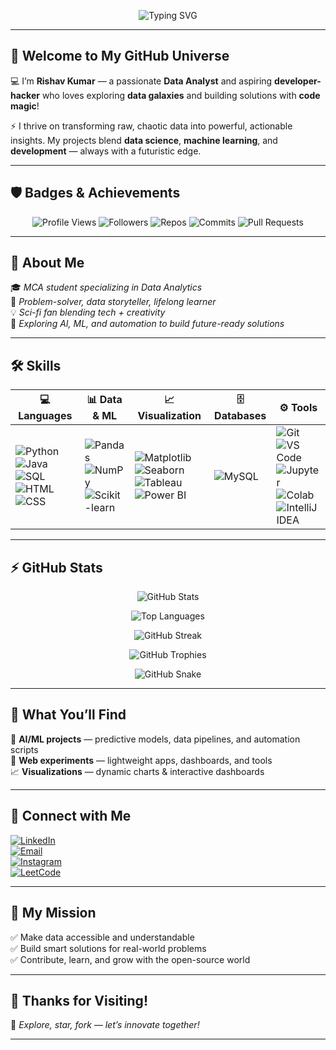 <!-- Animated Typing Banner -->
<p align="center">
  <img src="https://readme-typing-svg.herokuapp.com?font=Fira+Code&size=30&duration=3000&pause=1000&color=00FEEF&center=true&vCenter=true&width=500&lines=Hi+there!+I'm+Rishav+Kumar;Data+Analyst+%7C+Developer;Data+Explorer+%F0%9F%9A%80;Open+Source+Enthusiast+%F0%9F%92%BB" alt="Typing SVG" />
</p>

---

## 👾 Welcome to My GitHub Universe  

💻 I’m **Rishav Kumar** — a passionate **Data Analyst** and aspiring **developer-hacker** who loves exploring **data galaxies** and building solutions with **code magic**!  

⚡ I thrive on transforming raw, chaotic data into powerful, actionable insights. My projects blend **data science**, **machine learning**, and **development** — always with a futuristic edge.  

---

## 🛡️ Badges & Achievements  

<p align="center">
  <img src="https://komarev.com/ghpvc/?username=irishavv&style=flat-square&color=00ffee" alt="Profile Views" />
  <img src="https://img.shields.io/github/followers/irishavv?label=Followers&style=flat-square&color=00ffee" alt="Followers" />
  <img src="https://img.shields.io/badge/Repos-High%20Creator-00ffee?style=flat-square" alt="Repos" />
  <img src="https://img.shields.io/badge/Commits-Middle%20Committer-00ffee?style=flat-square" alt="Commits" />
  <img src="https://img.shields.io/badge/PRs-First%20Pull-00ffee?style=flat-square" alt="Pull Requests" />
</p>

---

## 🌌 About Me  

🎓 *MCA student specializing in Data Analytics*  
🧠 *Problem-solver, data storyteller, lifelong learner*  
💡 *Sci-fi fan blending tech + creativity*  
🔭 *Exploring AI, ML, and automation to build future-ready solutions*  

---

## 🛠️ Skills  

| 💻 Languages | 📊 Data & ML | 📈 Visualization | 🗄 Databases | ⚙ Tools |
|--------------|--------------|-----------------|--------------|----------|
| ![Python](https://img.shields.io/badge/-Python-00ffee?style=flat&logo=python&logoColor=black) ![Java](https://img.shields.io/badge/-Java-00ffee?style=flat&logo=java&logoColor=black) ![SQL](https://img.shields.io/badge/-SQL-00ffee?style=flat&logo=mysql&logoColor=black) ![HTML](https://img.shields.io/badge/-HTML-00ffee?style=flat&logo=html5&logoColor=black) ![CSS](https://img.shields.io/badge/-CSS-00ffee?style=flat&logo=css3&logoColor=black) | ![Pandas](https://img.shields.io/badge/-Pandas-00ffee?style=flat&logo=pandas&logoColor=black) ![NumPy](https://img.shields.io/badge/-NumPy-00ffee?style=flat&logo=numpy&logoColor=black) ![Scikit-learn](https://img.shields.io/badge/-Sklearn-00ffee?style=flat&logo=scikit-learn&logoColor=black) | ![Matplotlib](https://img.shields.io/badge/-Matplotlib-00ffee?style=flat&logo=matplotlib&logoColor=black) ![Seaborn](https://img.shields.io/badge/-Seaborn-00ffee?style=flat) ![Tableau](https://img.shields.io/badge/-Tableau-00ffee?style=flat&logo=tableau&logoColor=black) ![Power BI](https://img.shields.io/badge/-PowerBI-00ffee?style=flat&logo=powerbi&logoColor=black) | ![MySQL](https://img.shields.io/badge/-MySQL-00ffee?style=flat&logo=mysql&logoColor=black) | ![Git](https://img.shields.io/badge/-Git-00ffee?style=flat&logo=git&logoColor=black) ![VS Code](https://img.shields.io/badge/-VSCode-00ffee?style=flat&logo=visual-studio-code&logoColor=black) ![Jupyter](https://img.shields.io/badge/-Jupyter-00ffee?style=flat&logo=jupyter&logoColor=black) ![Colab](https://img.shields.io/badge/-Colab-00ffee?style=flat&logo=googlecolab&logoColor=black) ![IntelliJ IDEA](https://img.shields.io/badge/-IntelliJ-00ffee?style=flat&logo=intellijidea&logoColor=black) |

---

## ⚡ GitHub Stats  

<p align="center">
  <img src="https://github-readme-stats.vercel.app/api?username=irishavv&show_icons=true&theme=radical&hide=issues&count_private=true" alt="GitHub Stats" />
</p>
<p align="center">
  <img src="https://github-readme-stats.vercel.app/api/top-langs/?username=irishavv&layout=compact&theme=radical" alt="Top Languages" />
</p>
<p align="center">
  <img src="https://streak-stats.demolab.com?user=irishavv&theme=radical&hide_border=true&date_format=M%20j%5B%2C%20Y%5D" alt="GitHub Streak" />
</p>

<p align="center">
  <img src="https://github-profile-trophy.vercel.app/?username=irishavv&theme=onedark&no-frame=true&title=Commit,Repo,Followers,PR,Issues,Stars" alt="GitHub Trophies" />
</p>

<p align="center">
  <img src="https://github.com/irishavv/irishavv/blob/output/github-contribution-grid-snake.svg" alt="GitHub Snake" />
</p>

---

## 📂 What You’ll Find  

🚀 **AI/ML projects** — predictive models, data pipelines, and automation scripts  
🌌 **Web experiments** — lightweight apps, dashboards, and tools  
📈 **Visualizations** — dynamic charts & interactive dashboards  

---

## 🔗 Connect with Me  

[![LinkedIn](https://img.shields.io/badge/-LinkedIn-00ffee?style=flat-square&logo=linkedin&logoColor=black)](https://www.linkedin.com/in/irishav/)  
[![Email](https://img.shields.io/badge/-Email-00ffee?style=flat-square&logo=gmail&logoColor=black)](mailto:irishav.ds@gmail.com)  
[![Instagram](https://img.shields.io/badge/-Instagram-00ffee?style=flat-square&logo=instagram&logoColor=black)](https://www.instagram.com/i_rishavv/)  
[![LeetCode](https://img.shields.io/badge/-LeetCode-00ffee?style=flat-square&logo=leetcode&logoColor=black)](https://leetcode.com/u/i_rishavv/)  

---

## 🚀 My Mission  

✅ Make data accessible and understandable  
✅ Build smart solutions for real-world problems  
✅ Contribute, learn, and grow with the open-source world  

---

## 🙌 Thanks for Visiting!  

💬 *Explore, star, fork — let’s innovate together!*  

---
